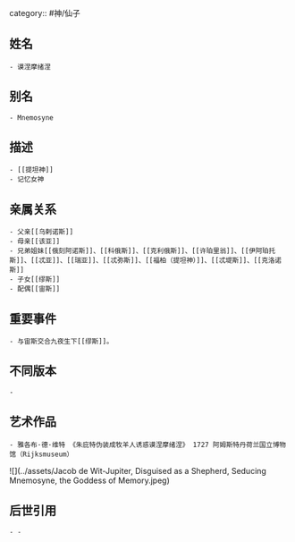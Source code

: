 category:: #神/仙子
## 姓名
	- 谟涅摩绪涅
## 别名
	- Mnemosyne
## 描述
	- [[提坦神]]
	- 记忆女神
## 亲属关系
	- 父亲[[乌剌诺斯]]
	- 母亲[[该亚]]
	- 兄弟姐妹[[俄刻阿诺斯]]、[[科俄斯]]、[[克利俄斯]]、[[许珀里翁]]、[[伊阿珀托斯]]、[[忒亚]]、[[瑞亚]]、[[忒弥斯]]、[[福柏（提坦神）]]、[[忒堤斯]]、[[克洛诺斯]]
	- 子女[[缪斯]]
	- 配偶[[宙斯]]
## 重要事件
	- 与宙斯交合九夜生下[[缪斯]]。
## 不同版本
	-
## 艺术作品
	- 雅各布·德·维特 《朱庇特伪装成牧羊人诱惑谟涅摩绪涅》 1727 阿姆斯特丹荷兰国立博物馆（Rijksmuseum）
 ![](../assets/Jacob de Wit-Jupiter, Disguised as a Shepherd, Seducing Mnemosyne, the Goddess of Memory.jpeg)
## 后世引用
	- -
